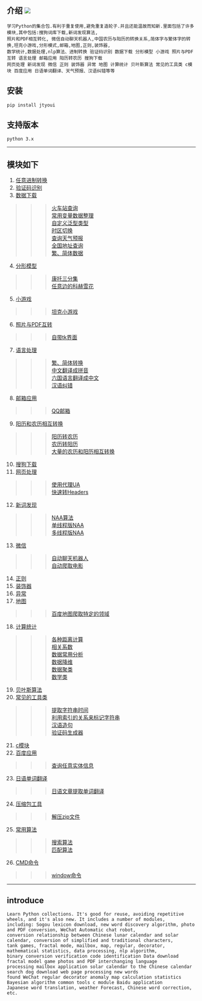 ## 介绍 ![](https://img.shields.io/badge/Python-3.7-green.svg)

    学习Python的集合包.有利于重复使用,避免重复造轮子.并且还能温故而知新.里面包括了许多模块,其中包括:搜狗词库下载,新词发现算法,
    照片和PDF相互转化, 微信自动聊天机器人,中国农历与阳历的转换关系,简体字与繁体字的转换,坦克小游戏,分形模式,邮箱,地图,正则,装饰器,
    数学统计,数据处理,nlp算法、进制转换 验证码识别 数据下载 分形模型 小游戏 照片与PDF互转 语言处理 邮箱应用 阳历转农历 搜狗下载 
    网页处理 新词发现 微信 正则 装饰器 异常 地图 计算统计 贝叶斯算法 常见的工具类 c模块 百度应用 日语单词翻译、天气预报、汉语纠错等等
  
## 安装
    pip install jtyoui
    
    
## 支持版本
    python 3.x

________________________

## 模块如下

1.  [任意进制转换](https://github.com/jtyoui/Jtyoui/tree/master/jtyoui/bs)  
2.  [验证码识别](https://github.com/jtyoui/Jtyoui/tree/master/jtyoui/code)  
3.  [数据下载](https://github.com/jtyoui/Jtyoui/tree/master/jtyoui/data)  
>>> [火车站查询](https://github.com/jtyoui/Jtyoui/tree/master/jtyoui/data/Train.py)   
>>> [常用变量数据整理](https://github.com/jtyoui/Jtyoui/tree/master/jtyoui/data/constant.py)  
>>> [自定义泛型类型](https://github.com/jtyoui/Jtyoui/tree/master/jtyoui/data/genericity.py)  
>>> [时区切换](https://github.com/jtyoui/Jtyoui/tree/master/jtyoui/data/TimeZone.py)  
>>> [查询天气预报](https://github.com/jtyoui/Jtyoui/tree/master/jtyoui/data/WeatherAddress.py)  
>>> [全国地址查询](https://github.com/jtyoui/Jtyoui/tree/master/jtyoui/data/Address.py)  
>>> [繁、简体数据](https://github.com/jtyoui/Jtyoui/tree/master/jtyoui/data/han_table.py)  
4.  [分形模型](https://github.com/jtyoui/Jtyoui/tree/master/jtyoui/fractal)   
>>> [康托三分集](https://github.com/jtyoui/Jtyoui/tree/master/jtyoui/fractal/CantorTernarySet.py)   
>>> [任意边的科赫雪花](https://github.com/jtyoui/Jtyoui/tree/master/jtyoui/fractal/KochSnowflake.py)    
5.  [小游戏 ](https://github.com/jtyoui/Jtyoui/tree/master/jtyoui/game)  
>>> [坦克小游戏](https://github.com/jtyoui/Jtyoui/tree/master/jtyoui/game/tank.py)   
6.  [照片与PDF互转](https://github.com/jtyoui/Jtyoui/tree/master/jtyoui/imagepdf)   
>>> [自带tk界面](https://github.com/jtyoui/Jtyoui/tree/master/jtyoui/imagepdf/tk.py)  
7.  [语言处理 ](https://github.com/jtyoui/Jtyoui/tree/master/jtyoui/language)   
>>> [繁、简体转换](https://github.com/jtyoui/Jtyoui/tree/master/jtyoui/language/han.py)  
>>> [中文翻译成拼音](https://github.com/jtyoui/Jtyoui/tree/master/jtyoui/language/PinYin.py)       
>>> [六国语言翻译成中文](https://github.com/jtyoui/Jtyoui/tree/master/jtyoui/language/Translates.py)     
>>> [汉语纠错](https://github.com/jtyoui/Jtyoui/tree/master/jtyoui/language/CEC.py)  
8.  [邮箱应用 ](https://github.com/jtyoui/Jtyoui/tree/master/jtyoui/mail)
>>> [QQ邮箱](https://github.com/jtyoui/Jtyoui/tree/master/jtyoui/mail/qq.py)  
9.  [阳历和农历相互转换](https://github.com/jtyoui/Jtyoui/tree/master/jtyoui/plunar) 
>>> [阳历转农历](https://github.com/jtyoui/Jtyoui/tree/master/jtyoui/plunar/SC_.py)  
>>> [农历转阳历](https://github.com/jtyoui/Jtyoui/tree/master/jtyoui/plunar/CTC_.py)     
>>> [大量的农历和阳历相互转换](https://github.com/jtyoui/Jtyoui/tree/master/jtyoui/plunar/BatchCalendar.py)     
10. [搜狗下载](https://github.com/jtyoui/Jtyoui/tree/master/jtyoui/sogou)   
11. [网页处理](https://github.com/jtyoui/Jtyoui/tree/master/jtyoui/web)  
>>> [使用代理UA](https://github.com/jtyoui/Jtyoui/tree/master/jtyoui/web/ua.py)  
>>> [快速转Headers](https://github.com/jtyoui/Jtyoui/tree/master/jtyoui/web/header.py)    
12. [新词发现](https://github.com/jtyoui/Jtyoui/tree/master/jtyoui/word)    
>>> [NAA算法](https://github.com/jtyoui/Jtyoui/tree/master/jtyoui/word/NAA.py)    
>>> [单线程版NAA](https://github.com/jtyoui/Jtyoui/tree/master/jtyoui/word/Neologism.py)    
>>> [多线程版NAA](https://github.com/jtyoui/Jtyoui/tree/master/jtyoui/word/ThreadNeologism.py)     
13. [微信](https://github.com/jtyoui/Jtyoui/tree/master/jtyoui/wx)    
>>> [自动聊天机器人](https://github.com/jtyoui/Jtyoui/tree/master/jtyoui/wx/AutoChat.py)   
>>> [自动爬取电影](https://github.com/jtyoui/Jtyoui/tree/master/jtyoui/wx/Movie.py)    
14. [正则](https://github.com/jtyoui/Jtyoui/tree/master/jtyoui/regular)   
15. [装饰器](https://github.com/jtyoui/Jtyoui/tree/master/jtyoui/decorator)
16. [异常](https://github.com/jtyoui/Jtyoui/tree/master/jtyoui/error)        
17. [地图](https://github.com/jtyoui/Jtyoui/tree/master/jtyoui/maps)
>>> [百度地图爬取特定的领域](https://github.com/jtyoui/Jtyoui/tree/master/jtyoui/maps/Baidu.py)       
18. [计算统计](https://github.com/jtyoui/Jtyoui/tree/master/jtyoui/statistics)  
>>> [各种距离计算](https://github.com/jtyoui/Jtyoui/tree/master/jtyoui/statistics/distance)   
>>> [相关系数](https://github.com/jtyoui/Jtyoui/tree/master/jtyoui/statistics/coefficient)      
>>> [数据常用分析](https://github.com/jtyoui/Jtyoui/tree/master/jtyoui/statistics/analysis)       
>>> [数据降维](https://github.com/jtyoui/Jtyoui/tree/master/jtyoui/statistics/dr)       
>>> [数据聚类](https://github.com/jtyoui/Jtyoui/tree/master/jtyoui/statistics/clustering)       
>>> [数学类](https://github.com/jtyoui/Jtyoui/tree/master/jtyoui/statistics/maths)   
19. [贝叶斯算法](https://github.com/jtyoui/Jtyoui/tree/master/jtyoui/bayes)  
20. [常见的工具类](https://github.com/jtyoui/Jtyoui/tree/master/jtyoui/tools) 
>>> [提取字符串时间](https://github.com/jtyoui/Jtyoui/tree/master/jtyoui/tools/times.py)       
>>> [利用索引的关系来标记字符串](https://github.com/jtyoui/Jtyoui/tree/master/jtyoui/tools/tool.py)    
>>> [汉语造句](https://github.com/jtyoui/Jtyoui/tree/master/jtyoui/tools/SentenceMake.py)  
>>> [验证码生成器](https://github.com/jtyoui/Jtyoui/tree/master/jtyoui/tools/captcha.py)  
21. [c模块](https://github.com/jtyoui/Jtyoui/tree/master/jtyoui/c)    
22. [百度应用](https://github.com/jtyoui/Jtyoui/tree/master/jtyoui/baidu)   
>>> [查询任意实体信息](https://github.com/jtyoui/Jtyoui/tree/master/jtyoui/baidu/Encyclopedias.py)  
23. [日语单词翻译](https://github.com/jtyoui/Jtyoui/tree/master/jtyoui/jp)    
>>> [日语文章提取单词翻译](https://github.com/jtyoui/Jtyoui/tree/master/jtyoui/jp/Japan.py)   
24. [压缩包工具](https://github.com/jtyoui/Jtyoui/tree/master/jtyoui/compress)   
>>> [解压zip文件](https://github.com/jtyoui/Jtyoui/tree/master/jtyoui/compress/Zip.py)   
25. [常用算法](https://github.com/jtyoui/Jtyoui/tree/master/jtyoui/algorithm)   
>>> [搜索算法](https://github.com/jtyoui/Jtyoui/tree/master/jtyoui/algorithm/SearchAlgorithm.py)  
>>> [匹配算法](https://github.com/jtyoui/Jtyoui/tree/master/jtyoui/algorithm/MatchingAlgorithm.py)  
26. [CMD命令](https://github.com/jtyoui/Jtyoui/tree/master/jtyoui/cmd)  
>>> [window命令](https://github.com/jtyoui/Jtyoui/tree/master/jtyoui/cmd/windows.py)  





__________________________


## introduce
    Learn Python collections. It's good for reuse, avoiding repetitive wheels, and it's also new. It includes a number of modules, 
    including: Sogou lexicon download, new word discovery algorithm, photo and PDF conversion, WeChat Automatic chat robot, 
    conversion relationship between Chinese lunar calendar and solar calendar, conversion of simplified and traditional characters,
    tank games, fractal mode, mailbox, map, regular, decorator, mathematical statistics, data processing, nlp algorithm, 
    binary conversion verification code identification Data download fractal model game photos and PDF interchanging language 
    processing mailbox application solar calendar to the Chinese calendar search dog download web page processing new words 
    found WeChat regular decorator anomaly map calculation statistics Bayesian algorithm common tools c module Baidu application 
    Japanese word translation, weather Forecast, Chinese word correction, etc.
